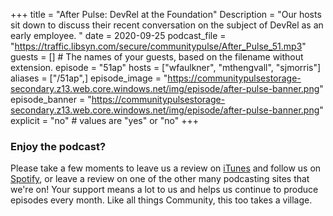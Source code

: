 +++
title = "After Pulse: DevRel at the Foundation"
Description = "Our hosts sit down to discuss their recent conversation on the subject of DevRel as an early employee. "
date = 2020-09-25
podcast_file = "https://traffic.libsyn.com/secure/communitypulse/After_Pulse_51.mp3"
guests = [] # The names of your guests, based on the filename without extension.
episode = "51ap"
hosts = ["wfaulkner", "mthengvall", "sjmorris"]
aliases = ["/51ap",]
episode_image = "https://communitypulsestorage-secondary.z13.web.core.windows.net/img/episode/after-pulse-banner.png"
episode_banner = "https://communitypulsestorage-secondary.z13.web.core.windows.net/img/episode/after-pulse-banner.png"
explicit = "no" # values are "yes" or "no"
+++

### Enjoy the podcast?

Please take a few moments to leave us a review on [iTunes](https://itunes.apple.com/us/podcast/community-pulse/id1218368182?mt=2) and follow us on [Spotify](https://open.spotify.com/show/3I7g5WfMSgpWu38zZMjet?si=565TMb81SaWwrJYbAIeOxQ), or leave a review on one of the other many podcasting sites that we're on! Your support means a lot to us and helps us continue to produce episodes every month. Like all things Community, this too takes a village.
